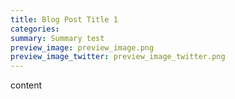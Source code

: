 ```yaml
---
title: Blog Post Title 1
categories: 
summary: Summary test
preview_image: preview_image.png
preview_image_twitter: preview_image_twitter.png
---
```


content

